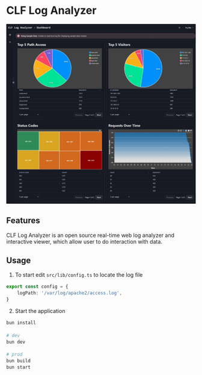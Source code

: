 # CLF Log Analyzer

![Capture](https://github.com/maruwtc/clf-log-dashboard/blob/master/src/public/pic1.jpeg?raw=true)

## Features
CLF Log Analyzer is an open source real-time web log analyzer and interactive viewer, which allow user to do interaction with data.


## Usage
1. To start edit `src/lib/config.ts` to locate the log file
```typescript
export const config = {
    logPath: '/var/log/apache2/access.log',
}
```
2. Start the application
```bash
bun install

# dev
bun dev

# prod
bun build
bun start
```

